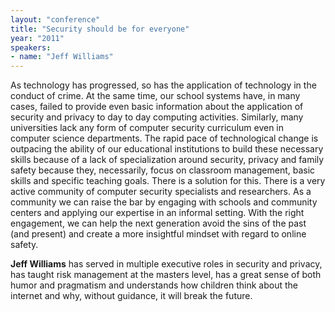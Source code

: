 ```yaml
---
layout: "conference"
title: "Security should be for everyone"
year: "2011"
speakers:
- name: "Jeff Williams"
---
```



As technology has progressed, so has the application of technology in the
conduct of crime. At the same time, our school systems have, in many cases,
failed to provide even basic information about the application of security and
privacy to day to day computing activities. Similarly, many universities lack
any form of computer security curriculum even in computer science departments.
The rapid pace of technological change is outpacing the ability of our
educational institutions to build these necessary skills because of a lack of
specialization around security, privacy and family safety because they,
necessarily, focus on classroom management, basic skills and specific teaching
goals. There is a solution for this. There is a very active community of
computer security specialists and researchers. As a community we can raise the
bar by engaging with schools and community centers and applying our expertise
in an informal setting. With the right engagement, we can help the next
generation avoid the sins of the past (and present) and create a more
insightful mindset with regard to online safety.

**Jeff Williams** has served in multiple executive roles in security and
privacy, has taught risk management at the masters level, has a great sense of
both humor and pragmatism and understands how children think about the
internet and why, without guidance, it will break the future.



[//]: # (Retrieved from https://web.archive.org/web/20210413201442/https://www.ideawave.ca/2011-conference/security-should-be-for-everyone)